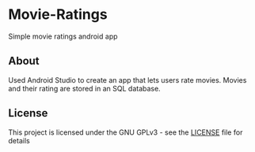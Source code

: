 # Movie-Ratings

Simple movie ratings android app

## About

Used Android Studio to create an app that lets users rate movies. Movies and their rating are stored in an SQL database.

## License

This project is licensed under the GNU GPLv3 - see the [LICENSE](LICENSE) file for details
